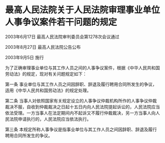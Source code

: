 # 最高人民法院关于人民法院审理事业单位人事争议案件若干问题的规定

2003年6月17日 最高人民法院审判委员会第1278次会议通过

2003年8月27日 最高人民法院公告公布

2003年9月5日 施行

为了正确审理事业单位与其工作人员之间的人事争议案件，根据《中华人民共和国劳动法》的规定，现对有关问题规定如下：

第一条 事业单位与其工作人员之间因辞职、辞退及履行聘用合同所发生的争议，适用《中华人民共和国劳动法》的规定处理。

第二条 当事人对依照国家有关规定设立的人事争议仲裁机构所作的人事争议仲裁裁决不服，自收到仲裁裁决之日起十五日内向人民法院提起诉讼的，人民法院应当依法受理。一方当事人在法定期间内不起诉又不履行仲裁裁决，另一方当事人向人民法院申请执行的，人民法院应当依法执行。

第三条 本规定所称人事争议是指事业单位与其工作人员之间因辞职、辞退及履行聘用合同所发生的争议。
